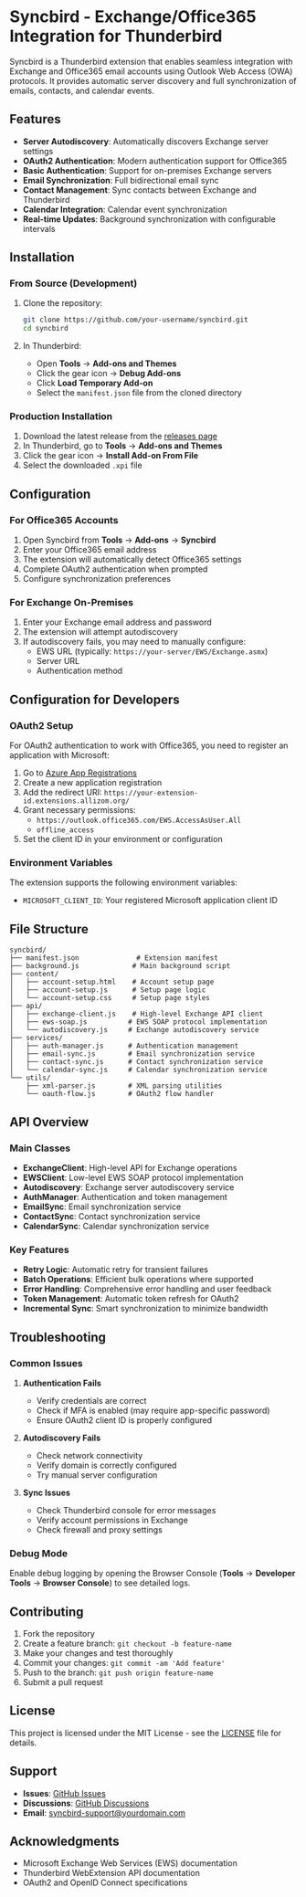 # Syncbird - Exchange/Office365 Integration for Thunderbird

Syncbird is a Thunderbird extension that enables seamless integration with Exchange and Office365 email accounts using Outlook Web Access (OWA) protocols. It provides automatic server discovery and full synchronization of emails, contacts, and calendar events.

## Features

- **Server Autodiscovery**: Automatically discovers Exchange server settings
- **OAuth2 Authentication**: Modern authentication support for Office365
- **Basic Authentication**: Support for on-premises Exchange servers
- **Email Synchronization**: Full bidirectional email sync
- **Contact Management**: Sync contacts between Exchange and Thunderbird
- **Calendar Integration**: Calendar event synchronization
- **Real-time Updates**: Background synchronization with configurable intervals

## Installation

### From Source (Development)

1. Clone the repository:
   ```bash
   git clone https://github.com/your-username/syncbird.git
   cd syncbird
   ```

2. In Thunderbird:
   - Open **Tools** → **Add-ons and Themes**
   - Click the gear icon → **Debug Add-ons**
   - Click **Load Temporary Add-on**
   - Select the `manifest.json` file from the cloned directory

### Production Installation

1. Download the latest release from the [releases page](https://github.com/your-username/syncbird/releases)
2. In Thunderbird, go to **Tools** → **Add-ons and Themes**
3. Click the gear icon → **Install Add-on From File**
4. Select the downloaded `.xpi` file

## Configuration

### For Office365 Accounts

1. Open Syncbird from **Tools** → **Add-ons** → **Syncbird**
2. Enter your Office365 email address
3. The extension will automatically detect Office365 settings
4. Complete OAuth2 authentication when prompted
5. Configure synchronization preferences

### For Exchange On-Premises

1. Enter your Exchange email address and password
2. The extension will attempt autodiscovery
3. If autodiscovery fails, you may need to manually configure:
   - EWS URL (typically: `https://your-server/EWS/Exchange.asmx`)
   - Server URL
   - Authentication method

## Configuration for Developers

### OAuth2 Setup

For OAuth2 authentication to work with Office365, you need to register an application with Microsoft:

1. Go to [Azure App Registrations](https://portal.azure.com/#blade/Microsoft_AAD_RegisteredApps)
2. Create a new application registration
3. Add the redirect URI: `https://your-extension-id.extensions.allizom.org/`
4. Grant necessary permissions:
   - `https://outlook.office365.com/EWS.AccessAsUser.All`
   - `offline_access`
5. Set the client ID in your environment or configuration

### Environment Variables

The extension supports the following environment variables:

- `MICROSOFT_CLIENT_ID`: Your registered Microsoft application client ID

## File Structure

```
syncbird/
├── manifest.json              # Extension manifest
├── background.js             # Main background script
├── content/
│   ├── account-setup.html    # Account setup page
│   ├── account-setup.js      # Setup page logic
│   └── account-setup.css     # Setup page styles
├── api/
│   ├── exchange-client.js    # High-level Exchange API client
│   ├── ews-soap.js          # EWS SOAP protocol implementation
│   └── autodiscovery.js     # Exchange autodiscovery service
├── services/
│   ├── auth-manager.js      # Authentication management
│   ├── email-sync.js        # Email synchronization service
│   ├── contact-sync.js      # Contact synchronization service
│   └── calendar-sync.js     # Calendar synchronization service
└── utils/
    ├── xml-parser.js        # XML parsing utilities
    └── oauth-flow.js        # OAuth2 flow handler
```

## API Overview

### Main Classes

- **ExchangeClient**: High-level API for Exchange operations
- **EWSClient**: Low-level EWS SOAP protocol implementation
- **Autodiscovery**: Exchange server autodiscovery service
- **AuthManager**: Authentication and token management
- **EmailSync**: Email synchronization service
- **ContactSync**: Contact synchronization service
- **CalendarSync**: Calendar synchronization service

### Key Features

- **Retry Logic**: Automatic retry for transient failures
- **Batch Operations**: Efficient bulk operations where supported
- **Error Handling**: Comprehensive error handling and user feedback
- **Token Management**: Automatic token refresh for OAuth2
- **Incremental Sync**: Smart synchronization to minimize bandwidth

## Troubleshooting

### Common Issues

1. **Authentication Fails**
   - Verify credentials are correct
   - Check if MFA is enabled (may require app-specific password)
   - Ensure OAuth2 client ID is properly configured

2. **Autodiscovery Fails**
   - Check network connectivity
   - Verify domain is correctly configured
   - Try manual server configuration

3. **Sync Issues**
   - Check Thunderbird console for error messages
   - Verify account permissions in Exchange
   - Check firewall and proxy settings

### Debug Mode

Enable debug logging by opening the Browser Console (**Tools** → **Developer Tools** → **Browser Console**) to see detailed logs.

## Contributing

1. Fork the repository
2. Create a feature branch: `git checkout -b feature-name`
3. Make your changes and test thoroughly
4. Commit your changes: `git commit -am 'Add feature'`
5. Push to the branch: `git push origin feature-name`
6. Submit a pull request

## License

This project is licensed under the MIT License - see the [LICENSE](LICENSE) file for details.

## Support

- **Issues**: [GitHub Issues](https://github.com/your-username/syncbird/issues)
- **Discussions**: [GitHub Discussions](https://github.com/your-username/syncbird/discussions)
- **Email**: syncbird-support@yourdomain.com

## Acknowledgments

- Microsoft Exchange Web Services (EWS) documentation
- Thunderbird WebExtension API documentation
- OAuth2 and OpenID Connect specifications